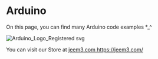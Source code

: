 # Arduino

On this page, you can find many Arduino code examples  *_^

![Arduino_Logo_Registered svg](https://github.com/jeem2/Arduino/assets/117016595/a4fc2cd0-0650-49d7-bbe6-edfdb229a756)

You can visit our Store  at [jeem3.com ](https://jeem3.com/)https://jeem3.com/




